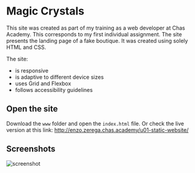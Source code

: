 # Magic Crystals

This site was created as part of my training as a web developer at Chas Academy. This corresponds to my first individual assignment. The site presents the landing page of a fake boutique. It was created using solely HTML and CSS.

The site:

- is responsive
- is adaptive to different device sizes
- uses Grid and Flexbox
- follows accessibility guidelines



## Open the site

Download the `www` folder and open the `index.html` file. Or check the live version at this link:  http://enzo.zerega.chas.academy/u01-static-website/



## Screenshots

![screenshot](C:\Users\enzer\Enzo\dev\projects\chasacademy\u01-static-website\assets\screenshot.png)